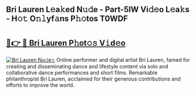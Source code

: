 ## Bri Lauren L𝚎a𝚔ed N𝚞𝚍e - Part-5IW Vi𝚍𝚎o L𝚎a𝚔s - H𝚘𝚝 O𝚗𝚕yf𝚊ns P𝚑𝚘tos T0WDF

# <h2><a href="http://kfekn9i.oniu.top/?m=Bri+Lauren">🔗👉 🔴 Bri Lauren P𝚑ot𝚘𝚜 V𝚒d𝚎o</a></h2>

[![Bri Lauren Nu𝚍e𝚜](https://i.imgur.com/0qMVB7G.gif)](http://kfekn9i.oniu.top/?m=Bri+Lauren)
Online performer and digital artist Bri Lauren, famed for creating and disseminating dance and lifestyle content via solo and collaborative dance performances and short films. Remarkable philanthropist Bri Lauren, acclaimed for their generous contributions and efforts to improve the world.  
